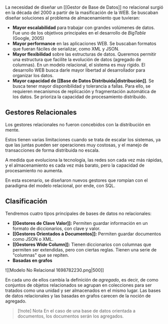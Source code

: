 La necesidad de diseñar un [[Gestor de Base de Datos]] no relacional surgió en la década del 2000 a partir de la masificación de la WEB. Se buscaban diseñar soluciones al problema de almacenamiento que tuvieran:

- **Mayor escalabilidad** para trabajar con grandes volúmenes de datos. Fue uno de los objetivos principales en el desarrollo de *BigTable* (Google, 2005)
- **Mayor performance** en las aplicaciones WEB. Se buscaban formatos que fueran fáciles de serializar, como XML y JSON.
- **Mayor flexibilidad** sobre las estructuras de datos. Queremos permitir una estructura que facilite la evolución de datos (agregado de columnas). En un modelo relacional, el sistema es muy rígido. El desarrollo WEB busca darle mayor libertad al desarrollador para organizar los datos.
- **Mayor capacidad de [[Base de Datos Distribuida|distribución]]**. Se busca tener mayor disponibilidad y tolerancia a fallas. Para ello, se requieren mecanismos de replicación y fragmentación automática de los datos. Se prioriza la capacidad de procesamiento distribuido.

## Gestores Relacionales

Los gestores relacionales no fueron concebidos con la distribución en mente.

Estos tienen varias limitaciones cuando se trata de escalar los sistemas, ya que las juntas pueden ser operaciones muy costosas, y el manejo de transacciones de forma distribuida no escala.

A medida que evoluciona la tecnología, las redes son cada vez más rápidas, y el almacenamiento es cada vez más barato, pero la capacidad de procesamiento no aumenta.

En esta escenario, se diseñaron nuevos gestores que rompían con el paradigma del modelo relacional, por ende, con SQL.

## Clasificación

Tendremos cuatro tipos principales de bases de datos no relacionales:

- **[[Gestores de Clave Valor]]:** Permiten guardar información en un formato de diccionarios, con clave y valor.
- **[[Gestores Orientados a Documentos]]:** Permiten guardar documentos como JSON o XML.
- **[[Gestores Wide Column]]:** Tienen diccionarios con columnas que permiten ser extendidas, pero con ciertas reglas. Tienen una serie de "columnas" que se repiten.
- **Basadas en grafos**

![[Modelo No Relacional 1698782230.png|500]]

En cada uno de ellos cambia la definición de *agregado*, es decir, de como conjuntos de objetos relacionados se agrupan en colecciones para ser tratados como una unidad y ser almacenados en el mismo lugar. Las bases de datos relacionales y las basadas en grafos carecen de la noción de agregado.

> [!note] Nota
> En el caso de una base de datos orientada a documentos, los documentos serán los agregados.
